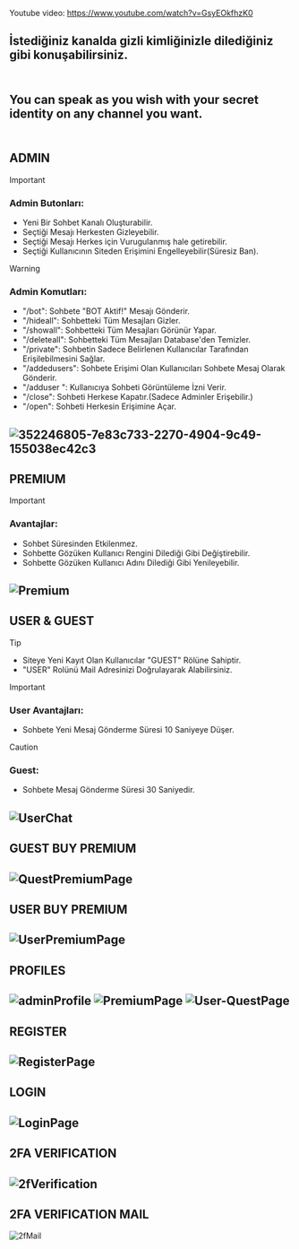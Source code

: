 Youtube video: https://www.youtube.com/watch?v=GsyEOkfhzK0

İstediğiniz kanalda gizli kimliğinizle dilediğiniz gibi konuşabilirsiniz.<br><br>
-----
You can speak as you wish with your secret identity on any channel you want.<br><br>
-----
## ADMIN
> [!IMPORTANT]
> ### Admin Butonları:
> - Yeni Bir Sohbet Kanalı Oluşturabilir.
> - Seçtiği Mesajı Herkesten Gizleyebilir.
> - Seçtiği Mesajı Herkes için  Vurugulanmış hale getirebilir.
> - Seçtiği Kullanıcının Siteden Erişimini Engelleyebilir(Süresiz Ban).

> [!WARNING]
> ### Admin Komutları:
> - "/bot": Sohbete "BOT Aktif!" Mesajı Gönderir.
> - "/hideall": Sohbetteki Tüm Mesajları Gizler.
> - "/showall": Sohbetteki Tüm Mesajları Görünür Yapar.
> - "/deleteall": Sohbetteki Tüm Mesajları Database'den Temizler.
> - "/private": Sohbetin Sadece Belirlenen Kullanıcılar Tarafından Erişilebilmesini Sağlar.
> - "/addedusers": Sohbete Erişimi Olan Kullanıcıları Sohbete Mesaj Olarak Gönderir.
> - "/adduser <username>": Kullanıcıya Sohbeti Görüntüleme İzni Verir.
> - "/close": Sohbeti Herkese Kapatır.(Sadece Adminler Erişebilir.)
> - "/open": Sohbeti Herkesin Erişimine Açar.



![352246805-7e83c733-2270-4904-9c49-155038ec42c3](https://github.com/user-attachments/assets/065969dc-f5d8-4373-9c1a-19a02c58d461)
-----
## PREMIUM
> [!IMPORTANT]
> ### Avantajlar:
> - Sohbet Süresinden Etkilenmez.
> - Sohbette Gözüken Kullanıcı Rengini Dilediği Gibi Değiştirebilir.
> - Sohbette Gözüken Kullanıcı Adını Dilediği Gibi Yenileyebilir.

![Premium](https://github.com/user-attachments/assets/14dc9c50-0c64-41a8-932e-a42123560824)
-----
## USER & GUEST
> [!TIP]
> - Siteye Yeni Kayıt Olan Kullanıcılar "GUEST" Rölüne Sahiptir. 
> - "USER" Rolünü Mail Adresinizi Doğrulayarak Alabilirsiniz.

> [!IMPORTANT]
> ### User Avantajları:
> - Sohbete Yeni Mesaj Gönderme Süresi 10 Saniyeye Düşer.

> [!CAUTION]
> ### Guest:
> - Sohbete Mesaj Gönderme Süresi 30 Saniyedir.

![UserChat](https://github.com/user-attachments/assets/8c4d50d5-4e84-49b3-b7a6-d07317bf7dc2)
-----
## GUEST BUY PREMIUM
![QuestPremiumPage](https://github.com/user-attachments/assets/032da5a6-83d6-48c5-b437-ec9ebc4af26c)
-----
## USER BUY PREMIUM
![UserPremiumPage](https://github.com/user-attachments/assets/dbee0a09-36bf-4995-b7d9-f0ebfc371603)
-----
## PROFILES
![adminProfile](https://github.com/user-attachments/assets/aa52dca2-8e14-40c4-a735-46731e5d938b)
![PremiumPage](https://github.com/user-attachments/assets/c55c66d3-538d-44e4-bd82-10c024b88cd1)
![User-QuestPage](https://github.com/user-attachments/assets/bcc93f9a-c898-4e57-8b81-2db0c81e4014)
-----
## REGISTER
![RegisterPage](https://github.com/user-attachments/assets/da5b93d5-f633-4f75-abc1-72cd8e1e5268)
-----
## LOGIN
![LoginPage](https://github.com/user-attachments/assets/a9accd49-684b-4263-80c4-5a4f18add5b8)
-----
## 2FA VERIFICATION
![2fVerification](https://github.com/user-attachments/assets/cc62fca4-572d-4724-b13c-760282f44d56)
-----
## 2FA VERIFICATION MAIL
![2fMail](https://github.com/user-attachments/assets/79583c7a-67d7-455f-a6f6-38713d31120b)
